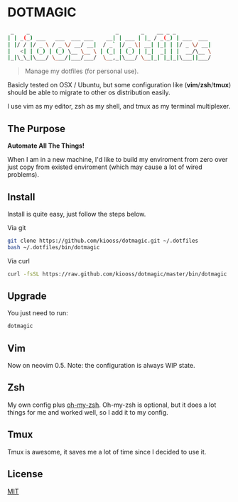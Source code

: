 # DOTMAGIC

```sh
 _    _                           _       _    __ _ _
| | _(_) ___   ___  ___ ___    __| | ___ | |_ / _(_) | ___  ___
| |/ / |/ _ \ / _ \/ __/ __|  / _` |/ _ \| __| |_| | |/ _ \/ __|
|   <| | (_) | (_) \__ \__ \ | (_| | (_) | |_|  _| | |  __/\__ \
|_|\_\_|\___/ \___/|___/___/  \__,_|\___/ \__|_| |_|_|\___||___/
```

> Manage my dotfiles (for personal use).

Basicly tested on OSX / Ubuntu, but some configuration like
(**vim**/**zsh**/**tmux**) should be able to migrate to other os distribution easily.

I use vim as my editor, zsh as my shell, and tmux as my terminal multiplexer.

## The Purpose

**Automate All The Things!**

When I am in a new machine, I'd like to build my enviroment from zero over just
copy from existed enviroment (which may cause a lot of wired problems).

## Install

Install is quite easy, just follow the steps below.

Via git

```sh
git clone https://github.com/kiooss/dotmagic.git ~/.dotfiles
bash ~/.dotfiles/bin/dotmagic
```

Via curl

```sh
curl -fsSL https://raw.github.com/kiooss/dotmagic/master/bin/dotmagic | bash
```

## Upgrade

You just need to run:

```sh
dotmagic
```

## Vim

Now on neovim 0.5.
Note: the configuration is always WIP state.

## Zsh

My own config plus [oh-my-zsh](https://github.com/robbyrussell/oh-my-zsh).
Oh-my-zsh is optional, but it does a lot things for me and worked well, so I add
it to my config.

## Tmux

Tmux is awesome, it saves me a lot of time since I decided to use it.

## License

[MIT](license)


